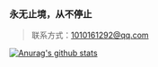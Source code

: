 ### 永无止境，从不停止
> 联系方式：1010161292@qq.com

[![Anurag's github stats](https://github-readme-stats.vercel.app/api?username=xiao-da-xue-tu&count_private=true)](https://github.com/anuraghazra/github-readme-stats)
